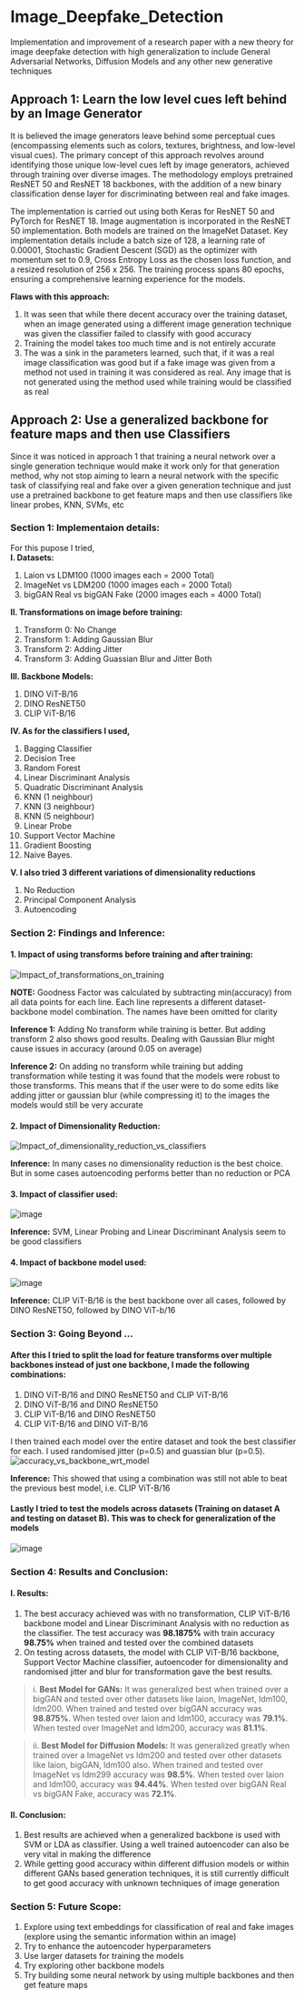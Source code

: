 # Image_Deepfake_Detection
Implementation and improvement of a research paper with a new theory for image deepfake detection with high generalization to include General Adversarial Networks, Diffusion Models and any other new generative techniques 


## Approach 1: Learn the low level cues left behind by an Image Generator
It is believed the image generators leave behind some perceptual cues (encompassing elements such as colors, textures, brightness, and low-level visual cues). The primary concept of this approach revolves around identifying those unique low-level cues left by image generators, achieved through training over diverse images. The methodology employs pretrained ResNET 50 and ResNET 18 backbones, with the addition of a new binary classification dense layer for discriminating between real and fake images. 


The implementation is carried out using both Keras for ResNET 50 and PyTorch for ResNET 18. Image augmentation is incorporated in the ResNET 50 implementation. Both models are trained on the ImageNet Dataset. Key implementation details include a batch size of 128, a learning rate of 0.00001, Stochastic Gradient Descent (SGD) as the optimizer with momentum set to 0.9, Cross Entropy Loss as the chosen loss function, and a resized resolution of 256 x 256. The training process spans 80 epochs, ensuring a comprehensive learning experience for the models.


**Flaws with this approach:**
1. It was seen that while there decent accuracy over the training dataset, when an image generated using a different image generation technique was given the classifier failed to classify with good accuracy
2. Training the model takes too much time and is not entirely accurate
3. The was a sink in the parameters learned, such that, if it was a real image classification was good but if a fake image was given from a method not used in training it was considered as real. Any image that is not generated using the method used while training would be classified as real


## Approach 2: Use a generalized backbone for feature maps and then use Classifiers
Since it was noticed in approach 1 that training a neural network over a single generation technique would make it work only for that generation method, why not stop aiming to learn a neural network with the specific task of classifying real and fake over a given generation technique and just use a pretrained backbone to get feature maps and then use classifiers like linear probes, KNN, SVMs, etc

### Section 1: Implementaion details:
For this pupose I tried, <br>
<b>I. Datasets:</b>
1. Laion vs LDM100 (1000 images each = 2000 Total)
2. ImageNet vs LDM200 (1000 images each = 2000 Total)
3. bigGAN Real vs bigGAN Fake (2000 images each = 4000 Total)

<b>II. Transformations on image before training:</b>
1. Transform 0: No Change
2. Transform 1: Adding Gaussian Blur
3. Transform 2: Adding Jitter
4. Transform 3: Adding Guassian Blur and Jitter Both

<b>III. Backbone Models:</b>
1. DINO ViT-B/16
2. DINO ResNET50
3. CLIP ViT-B/16

<b>IV. As for the classifiers I used, </b>
1. Bagging Classifier
2. Decision Tree
3. Random Forest
4. Linear Discriminant Analysis
5. Quadratic Discriminant Analysis
6. KNN (1 neighbour)
7. KNN (3 neighbour)
8. KNN (5 neighbour)
9. Linear Probe
10. Support Vector Machine
11. Gradient Boosting
12. Naive Bayes.

<b>V. I also tried 3 different variations of dimensionality reductions</b>
1. No Reduction
2. Principal Component Analysis
3. Autoencoding 

### Section 2: Findings and Inference:

#### 1. Impact of using transforms before training and after training:
![Impact_of_transformations_on_training](https://github.com/coderbeta1/Image_Deepfake_Detection/assets/72234861/fee63dbd-857d-4682-ac91-01b0ead60ed3)

**NOTE:** Goodness Factor was calculated by subtracting min(accuracy) from all data points for each line. Each line represents a different dataset-backbone model combination. The names have been omitted for clarity

**Inference 1:** Adding No transform while training is better. But adding transform 2 also shows good results. Dealing with Gaussian Blur might cause issues in accuracy (around 0.05 on average)

**Inference 2:** On adding no transform while training but adding transformation while testing it was found that the models were robust to those transforms. This means that if the user were to do some edits like adding jitter or gaussian blur (while compressing it) to the images the models would still be very accurate

#### 2. Impact of Dimensionality Reduction:
![Impact_of_dimensionality_reduction_vs_classifiers](https://github.com/coderbeta1/Image_Deepfake_Detection/assets/72234861/5a5f5631-2c59-4816-b028-58ec1fb8a726)

**Inference:** In many cases no dimensionality reduction is the best choice. But in some cases autoencoding performs better than no reduction or PCA

#### 3. Impact of classifier used:
![image](https://github.com/coderbeta1/Image_Deepfake_Detection/assets/72234861/f18a4814-476c-4a3d-8dba-dd9da4f97609)

**Inference:** SVM, Linear Probing and Linear Discriminant Analysis seem to be good classifiers

#### 4. Impact of backbone model used:
![image](https://github.com/coderbeta1/Image_Deepfake_Detection/assets/72234861/301ed72d-6030-4ee8-bb5a-7744977480bb)

**Inference:** CLIP ViT-B/16 is the best backbone over all cases, followed by DINO ResNET50, followed by DINO ViT-b/16

### Section 3: Going Beyond ...

#### After this I tried to split the load for feature transforms over multiple backbones instead of just one backbone, I made the following combinations:
1. DINO ViT-B/16 and DINO ResNET50 and CLIP ViT-B/16
2. DINO ViT-B/16 and DINO ResNET50
3. CLIP ViT-B/16 and DINO ResNET50
4. CLIP ViT-B/16 and DINO ViT-B/16

I then trained each model over the entire dataset and took the best classifier for each. I used randomised jitter (p=0.5) and guassian blur (p=0.5).
![accuracy_vs_backbone_wrt_model](https://github.com/coderbeta1/Image_Deepfake_Detection/assets/72234861/2dceccff-d11a-4439-8def-61afe9b1a714)

**Inference:** This showed that using a combination was still not able to beat the previous best model, i.e. CLIP ViT-B/16

#### Lastly I tried to test the models across datasets (Training on dataset A and testing on dataset B). This was to check for generalization of the models

![image](https://github.com/coderbeta1/Image_Deepfake_Detection/assets/72234861/401d8a08-e6e7-4743-9e5f-f5cae53c4cca)

### Section 4: Results and Conclusion:

#### I. Results:
1. The best accuracy achieved was with no transformation, CLIP ViT-B/16 backbone model and Linear Discriminant Analysis with no reduction as the classifier. The test accuracy was **98.1875%** with train accuracy **98.75%** when trained and tested over the combined datasets
2. On testing across datasets, the model with CLIP ViT-B/16 backbone, Support Vector Machine classifier, autoencoder for dimensionality and randomised jitter and blur for transformation gave the best results.

> i. **Best Model for GANs:** It was generalized best when trained over a bigGAN and tested over other datasets like laion, ImageNet, ldm100, ldm200. When trained and tested   over bigGAN accuracy was **98.875%**. When tested over laion and ldm100, accuracy was **79.1%**. When tested over ImageNet and ldm200, accuracy was **81.1%**.

> ii. **Best Model for Diffusion Models:** It was generalized greatly when trained over a ImageNet vs ldm200 and tested over other datasets like laion, bigGAN, ldm100 also. When trained and tested over ImageNet vs ldm299 accuracy was **98.5%**. When tested over laion and ldm100, accuracy was **94.44%**. When tested over bigGAN Real vs bigGAN Fake, accuracy was **72.1%**.

#### II. Conclusion:
1. Best results are achieved when a generalized backbone is used with SVM or LDA as classifier. Using a well trained autoencoder can also be very vital in making the difference
2. While getting good accuracy within different diffusion models or within different GANs based generation techniques, it is still currently difficult to get good accuracy with unknown techniques of image generation

### Section 5: Future Scope:
1. Explore using text embeddings for classification of real and fake images (explore using the semantic information within an image)
2. Try to enhance the autoencoder hyperparameters
3. Use larger datasets for training the models
4. Try exploring other backbone models
5. Try building some neural network by using multiple backbones and then get feature maps
